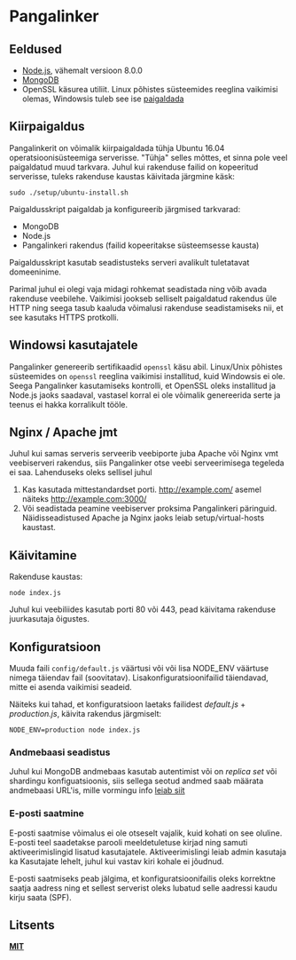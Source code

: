 # Pangalinker

## Eeldused

-   [Node.js](http://nodejs.org/), vähemalt versioon 8.0.0
-   [MongoDB](http://www.mongodb.org/)
-   OpenSSL käsurea utiliit. Linux põhistes süsteemides reeglina vaikimisi olemas, Windowsis tuleb see ise [paigaldada](https://blog.didierstevens.com/2015/03/30/howto-make-your-own-cert-with-openssl-on-windows/)

## Kiirpaigaldus

Pangalinkerit on võimalik kiirpaigaldada tühja Ubuntu 16.04 operatsioonisüsteemiga serverisse. "Tühja" selles mõttes, et sinna pole veel paigaldatud muud tarkvara. Juhul kui rakenduse failid on kopeeritud serverisse, tuleks rakenduse kaustas käivitada järgmine käsk:

    sudo ./setup/ubuntu-install.sh

Paigaldusskript paigaldab ja konfigureerib järgmised tarkvarad:

-   MongoDB
-   Node.js
-   Pangalinkeri rakendus (failid kopeeritakse süsteemsesse kausta)

Paigaldusskript kasutab seadistusteks serveri avalikult tuletatavat domeeninime.

Parimal juhul ei olegi vaja midagi rohkemat seadistada ning võib avada rakenduse veebilehe. Vaikimisi jookseb selliselt paigaldatud rakendus üle HTTP ning seega tasub kaaluda võimalusi rakenduse seadistamiseks nii, et see kasutaks HTTPS protkolli.

## Windowsi kasutajatele

Pangalinker genereerib sertifikaadid `openssl` käsu abil. Linux/Unix põhistes süsteemides on `openssl` reeglina vaikimisi installitud, kuid Windowsis ei ole. Seega Pangalinker kasutamiseks kontrolli, et OpenSSL oleks installitud ja Node.js jaoks saadaval, vastasel korral ei ole võimalik genereerida serte ja teenus ei hakka korralikult tööle.

## Nginx / Apache jmt

Juhul kui samas serveris serveerib veebiporte juba Apache või Nginx vmt veebiserveri rakendus, siis Pangalinker otse veebi serveerimisega tegeleda ei saa. Lahenduseks oleks sellisel juhul

1.  Kas kasutada mittestandardset porti. http://example.com/ asemel näiteks http://example.com:3000/
2.  Või seadistada peamine veebiserver proksima Pangalinkeri päringuid. Näidisseadistused Apache ja Nginx jaoks leiab setup/virtual-hosts kaustast.

## Käivitamine

Rakenduse kaustas:

    node index.js

Juhul kui veebiliides kasutab porti 80 või 443, pead käivitama rakenduse juurkasutaja õigustes.

## Konfiguratsioon

Muuda faili `config/default.js` väärtusi või või lisa NODE_ENV väärtuse nimega täiendav fail (soovitatav). Lisakonfiguratsioonifailid täiendavad, mitte ei asenda vaikimisi seadeid.

Näiteks kui tahad, et konfiguratsioon laetaks failidest _default.js_ + _production.js_, käivita rakendus järgmiselt:

    NODE_ENV=production node index.js

### Andmebaasi seadistus

Juhul kui MongoDB andmebaas kasutab autentimist või on _replica set_ või shardingu konfiguatsioonis, siis sellega seotud andmed saab määrata andmebaasi URL'is, mille vormingu info [leiab siit](https://docs.mongodb.com/manual/reference/connection-string/)

### E-posti saatmine

E-posti saatmise võimalus ei ole otseselt vajalik, kuid kohati on see oluline. E-posti teel saadetakse parooli meeldetuletuse kirjad ning samuti aktiveerimislingid lisatud kasutajatele. Aktiveerimislingi leiab admin kasutaja ka Kasutajate lehelt, juhul kui vastav kiri kohale ei jõudnud.

E-posti saatmiseks peab jälgima, et konfiguratsioonifailis oleks korrektne saatja aadress ning et sellest serverist oleks lubatud selle aadressi kaudu kirju saata (SPF).

## Litsents

**[MIT](./LICENSE)**
